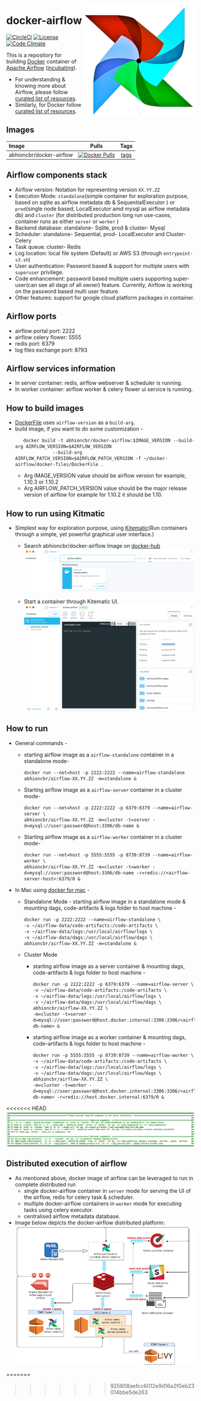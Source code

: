 [<img src="https://github.com/abhioncbr/docker-airflow/raw/master/airflow-logo.png" align="right">](https://airflow.apache.org/)
# docker-airflow
[![CircleCI](https://circleci.com/gh/abhioncbr/docker-airflow/tree/master.svg?style=svg)](https://circleci.com/gh/abhioncbr/docker-airflow/tree/master)
[![License](http://img.shields.io/:license-Apache%202-blue.svg)](http://www.apache.org/licenses/LICENSE-2.0.txt)
[![Code Climate](https://codeclimate.com/github/codeclimate/codeclimate/badges/gpa.svg)](https://codeclimate.com/github/abhioncbr/docker-airflow)

This is a repository for building [Docker](https://www.docker.com/) container of [Apache Airflow](https://airflow.apache.org/) ([incubating](https://incubator.apache.org/)).

* For understanding & knowing more about Airflow, please follow [curated list of resources](https://github.com/jghoman/awesome-apache-airflow).
* Similarly, for Docker follow [curated list of resources](https://github.com/veggiemonk/awesome-docker).

## Images

|Image|Pulls|Tags|
|:---|:---:|:---:|
|abhioncbr/docker-airflow|[![Docker Pulls](https://img.shields.io/docker/pulls/abhioncbr/docker-airflow.svg)](https://cloud.docker.com/u/abhioncbr/repository/docker/abhioncbr/docker-airflow)|[tags](https://cloud.docker.com/repository/docker/abhioncbr/docker-airflow/tags)|

## Airflow components stack
- Airflow version: Notation for representing version `XX.YY.ZZ`
- Execution Mode: `standalone`(simple container for exploration purpose, based on sqlite as airflow metadata db & SequentialExecutor ) or `prod`(single node based, LocalExecutor amd mysql as airflow metadata db) and `cluster` (for distributed production long run use-cases, container runs as either `server` or `worker` )
- Backend database: standalone- Sqlite, prod & cluster- Mysql
- Scheduler: standalone- Sequential, prod- LocalExecutor and Cluster- Celery
- Task queue: cluster- Redis
- Log location: local file system (Default) or AWS S3 (through `entrypoint-s3.sh`)
- User authentication: Password based & support for multiple users with `superuser` privilege.
- Code enhancement: password based multiple users supporting super-user(can see all dags of all owner) feature. Currently, Airflow is working on the password based multi user feature.
- Other features: support for google cloud platform packages in container.

## Airflow ports
- airflow portal port: 2222
- airflow celery flower: 5555
- redis port: 6379
- log files exchange port: 8793

## Airflow services information
- In server container: redis, airflow webserver & scheduler is running.
- In worker container: airflow worker & celery flower ui service is running.

## How to build images
* [DockerFile](docker-files/Dockerfile) uses `airflow-version` as a `build-arg`.
* build image, if you want to do some customization - 
    ```shell 
       docker build -t abhioncbr/docker-airflow:$IMAGE_VERSION --build-arg AIRFLOW_VERSION=$AIRFLOW_VERSION
                  --build-arg AIRFLOW_PATCH_VERSION=$AIRFLOW_PATCH_VERSION -f ~/docker-airflow/docker-files/DockerFile .
    ```
    * Arg IMAGE_VERSION value should be airflow version for example, 1.10.3 or 1.10.2
    * Arg AIRFLOW_PATCH_VERSION value should be the major release version of airflow for example for 1.10.2 it should be 1.10.

## How to run using Kitmatic
* Simplest way for exploration purpose, using [Kitematic](https://kitematic.com)(Run containers through a simple, yet powerful graphical user interface.) 
    * Search abhioncbr/docker-airflow Image on [docker-hub](https://hub.docker.com/r/abhioncbr/docker-airflow/) 
        [<img src="search-docker-airflow-Kitematic.png" alt="search-docker-airflow-Kitematic">](search-docker-airflow-Kitematic.png)
    
    * Start a container through Kitematic UI.
        [<img src="run-docker-airflow-Kitematic.png" alt="run-docker-airflow-Kitematic">](run-docker-airflow-Kitematic.png)

## How to run
* General commands -
    * starting airflow image as a `airflow-standalone` container in a standalone mode-
        ```shell
        docker run --net=host -p 2222:2222 --name=airflow-standalone abhioncbr/airflow-XX.YY.ZZ -m=standalone &
        ```
    
    * Starting airflow image as a `airflow-server` container in a cluster mode-
        ```shell
        docker run --net=host -p 2222:2222 -p 6379:6379 --name=airflow-server \
        abhioncbr/airflow-XX.YY.ZZ -m=cluster -t=server -d=mysql://user:password@host:3306/db-name &
        ```

    * Starting airflow image as a `airflow-worker` container in a cluster mode-
        ```shell
        docker run --net=host -p 5555:5555 -p 8739:8739 --name=airflow-worker \
        abhioncbr/airflow-XX.YY.ZZ -m=cluster -t=worker -d=mysql://user:password@host:3306/db-name -r=redis://<airflow-server-host>:6379/0 &
        ```

* In Mac using [docker for mac](https://docs.docker.com/docker-for-mac/install/) -
    * Standalone Mode - starting airflow image in a standalone mode & mounting dags, code-artifacts & logs folder to host machine -
        ```shell
        docker run -p 2222:2222 --name=airflow-standalone \
        -v ~/airflow-data/code-artifacts:/code-artifacts \
        -v ~/airflow-data/logs:/usr/local/airflow/logs \
        -v ~/airflow-data/dags:/usr/local/airflow/dags \
        abhioncbr/airflow-XX.YY.ZZ -m=standalone &
        ```     
    
    * Cluster Mode
        * starting airflow image as a server container & mounting dags, code-artifacts & logs folder to host machine -
            ```shell
            docker run -p 2222:2222 -p 6379:6379 --name=airflow-server \
            -v ~/airflow-data/code-artifacts:/code-artifacts \
            -v ~/airflow-data/logs:/usr/local/airflow/logs \
            -v ~/airflow-data/dags:/usr/local/airflow/dags \
            abhioncbr/airflow-XX.YY.ZZ \
            -m=cluster -t=server -d=mysql://user:password@host.docker.internal:3306:3306/<airflow-db-name> &
            ```
     
        * starting airflow image as a worker container & mounting dags, code-artifacts & logs folder to host machine - 
            ```shell
            docker run -p 5555:5555 -p 8739:8739 --name=airflow-worker \
            -v ~/airflow-data/code-artifacts:/code-artifacts \
            -v ~/airflow-data/logs:/usr/local/airflow/logs \
            -v ~/airflow-data/dags:/usr/local/airflow/dags \
            abhioncbr/airflow-XX.YY.ZZ \
            -m=cluster -t=worker -d=mysql://user:password@host.docker.internal:3306:3306/<airflow-db-name> -r=redis://host.docker.internal:6379/0 &   
            ``` 
<<<<<<< HEAD
    [<img src="docker-airflow-entrypoint-args.png" alt="Airflow">](docker-airflow-entrypoint-args.png)      
    
## Distributed execution of airflow
* As mentioned above, docker image of airflow can be leveraged to run in complete distributed run
    * single docker-airflow container in `server` mode for serving the UI of the airflow, redis for celery task & scheduler.
    * multiple docker-airflow containers in `worker` mode for executing tasks using celery executor.
    * centralised airflow metadata database.
* Image below depicts the docker-airflow distributed platform:
    [<img src="airflow-aws-deployment.png" alt="Distributed-Airflow">](airflow-aws-deployment.png)   
             
=======
    
>>>>>>> 925808aefcc6012e9d16a2f0eb23014bbe5de263
